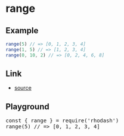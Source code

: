 <script setup>import RunKit from './components/RunKit.vue'</script>

# range

## Example

```ts
range(5) // => [0, 1, 2, 3, 4]
range(1, 5) // => [1, 2, 3, 4]
range(0, 10, 2) // => [0, 2, 4, 6, 8]
```

## Link

- [source](https://github.com/KoichiKiyokawa/rhodash/blob/main/src/range.ts)

## Playground

<RunKit>
<pre>
const { range } = require('rhodash')
range(5) // => [0, 1, 2, 3, 4]
</pre>
</RunKit>
